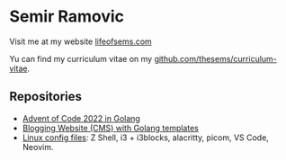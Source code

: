 <!--
**thesems/thesems** is a ✨ _special_ ✨ repository because its `README.md` (this file) appears on your GitHub profile.

Here are some ideas to get you started:

- 🔭 I’m currently working on ...
- 🌱 I’m currently learning ...
- 👯 I’m looking to collaborate on ...
- 🤔 I’m looking for help with ...
- 💬 Ask me about ...
- 📫 How to reach me: ...
- 😄 Pronouns: ...
- ⚡ Fun fact: ...
-->

# Semir Ramovic

Visit me at my website [lifeofsems.com](https://lifeofsems.com)

Yu can find my curriculum vitae on my [github.com/thesems/curriculum-vitae](https://github.com/thesems/curriculum-vitae/blob/main/main.pdf).

## Repositories
- [Advent of Code 2022 in Golang](https://github.com/thesems/advent-of-code-2022-go-lang)
- [Blogging Website (CMS) with Golang templates](https://github.com/thesems/golang-cms)
- [Linux config files](https://github.com/thesems/.config): Z Shell, i3 + i3blocks, alacritty, picom, VS Code, Neovim.
